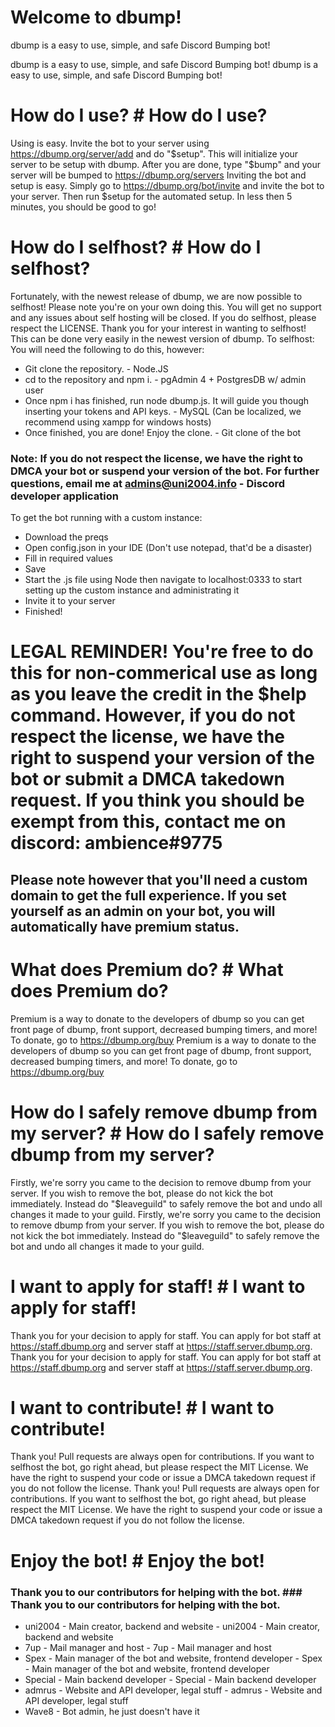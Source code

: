# Welcome to dbump!
dbump is a easy to use, simple, and safe Discord Bumping bot!

dbump is a easy to use, simple, and safe Discord Bumping bot!		 dbump is a easy to use, simple, and safe Discord Bumping bot!

 
  # How do I use?		 # How do I use?
 Using is easy. Invite the bot to your server using https://dbump.org/server/add and do "$setup". This will initialize your server to be setup with dbump. After you are done, type "$bump" and your server will be bumped to https://dbump.org/servers		 Inviting the bot and setup is easy. Simply go to https://dbump.org/bot/invite and invite the bot to your server. Then run $setup for the automated setup. In less then 5 minutes, you should be good to go!

 
  # How do I selfhost?		 # How do I selfhost?
 Fortunately, with the newest release of dbump, we are now possible to selfhost! Please note you're on your own doing this. You will get no support and any issues about self hosting will be closed. If you do selfhost, please respect the LICENSE.		 Thank you for your interest in wanting to selfhost! This can be done very easily in the newest version of dbump.
 To selfhost:		 You will need the following to do this, however:
 - Git clone the repository.		 - Node.JS
 - cd to the repository and npm i.		 - pgAdmin 4 + PostgresDB w/ admin user
 - Once npm i has finished, run node dbump.js. It will guide you though inserting your tokens and API keys.		 - MySQL (Can be localized, we recommend using xampp for windows hosts)
 - Once finished, you are done! Enjoy the clone.		 - Git clone of the bot
 ### Note: If you do not respect the license, we have the right to DMCA your bot or suspend your version of the bot. For further questions, email me at admins@uni2004.info		 - Discord developer application

  To get the bot running with a custom instance:
 - Download the preqs
 - Open config.json in your IDE (Don't use notepad, that'd be a disaster)
 - Fill in required values
 - Save
 - Start the .js file using Node then navigate to localhost:0333 to start setting up the custom instance and administrating it
 - Invite it to your server
 - Finished!
 # LEGAL REMINDER! You're free to do this for non-commerical use as long as you leave the credit in the $help command. However, if you do not respect the license, we have the right to suspend your version of the bot or submit a DMCA takedown request. If you think you should be exempt from this, contact me on discord: ambience#9775
 ## Please note however that you'll need a custom domain to get the full experience. If you set yourself as an admin on your bot, you will automatically have premium status.
 # What does Premium do?		 # What does Premium do?
 Premium is a way to donate to the developers of dbump so you can get front page of dbump, front support, decreased bumping timers, and more! To donate, go to https://dbump.org/buy		 Premium is a way to donate to the developers of dbump so you can get front page of dbump, front support, decreased bumping timers, and more! To donate, go to https://dbump.org/buy

 
 # How do I safely remove dbump from my server?		# How do I safely remove dbump from my server?
Firstly, we're sorry you came to the decision to remove dbump from your server. If you wish to remove the bot, please do not kick the bot immediately. Instead do "$leaveguild" to safely remove the bot and undo all changes it made to your guild.		Firstly, we're sorry you came to the decision to remove dbump from your server. If you wish to remove the bot, please do not kick the bot immediately. Instead do "$leaveguild" to safely remove the bot and undo all changes it made to your guild.
# I want to apply for staff!		# I want to apply for staff!
Thank you for your decision to apply for staff. You can apply for bot staff at https://staff.dbump.org and server staff at https://staff.server.dbump.org. 		Thank you for your decision to apply for staff. You can apply for bot staff at https://staff.dbump.org and server staff at https://staff.server.dbump.org. 
# I want to contribute!		# I want to contribute!
Thank you! Pull requests are always open for contributions. If you want to selfhost the bot, go right ahead, but please respect the MIT License. We have the right to suspend your code or issue a DMCA takedown request if you do not follow the license.		Thank you! Pull requests are always open for contributions. If you want to selfhost the bot, go right ahead, but please respect the MIT License. We have the right to suspend your code or issue a DMCA takedown request if you do not follow the license.
# Enjoy the bot!		# Enjoy the bot!
### Thank you to our contributors for helping with the bot.		### Thank you to our contributors for helping with the bot.
- uni2004 - Main creator, backend and website		- uni2004 - Main creator, backend and website
- 7up - Mail manager and host		- 7up - Mail manager and host
- Spex - Main manager of the bot and website, frontend developer		- Spex - Main manager of the bot and website, frontend developer
- Special - Main backend developer		- Special - Main backend developer
- admrus - Website and API developer, legal stuff		- admrus - Website and API developer, legal stuff
- Wave8 - Bot admin, he just doesn't have it
